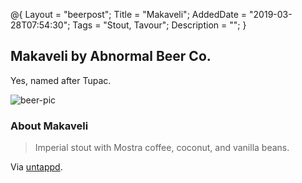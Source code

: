 @{
 Layout = "beerpost";
 Title = "Makaveli";
 AddedDate = "2019-03-28T07:54:30";
 Tags = "Stout, Tavour";
 Description = "";
 }
 

## Makaveli by Abnormal Beer Co.

Yes, named after Tupac.

![beer-pic]

### About Makaveli

> Imperial stout with Mostra coffee, coconut, and vanilla beans.

Via [untappd][untappd-url].

[untappd-url]: <https://untappd.com//b/abnormal-beer-co-makaveli/2212022>
[beer-pic]: https://jasonpowley.com/assets/img/2019-03-28-makaveli.jpeg "Makaveli by Abnormal Beer Co."
